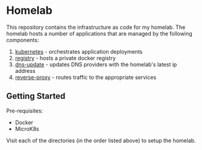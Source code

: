 # Homelab

This repository contains the infrastructure as code for my homelab. The homelab hosts a number of applications that are managed by the following components:

1. [kubernetes](./kubernetes/README.md) - orchestrates application deployments
2. [registry](./registry/README.md) - hosts a private docker registry
3. [dns-update](./dns-update/README.md) - updates DNS providers with the homelab's latest ip address
4. [reverse-proxy](./reverse-proxy/README.md) - routes traffic to the appropriate services

## Getting Started

Pre-requisites:

- Docker
- MicroK8s

Visit each of the directories (in the order listed above) to setup the homelab.
